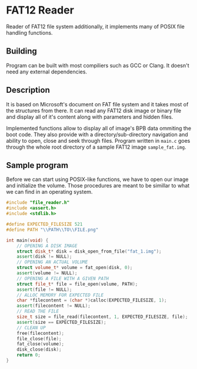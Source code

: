 # FAT12 Reader
Reader of FAT12 file system additionally, it implements many of POSIX file handling functions.
## Building
Program can be built with most compiliers such as GCC or Clang. It doesn't need any external dependencies.
## Description
It is based on Microsoft's document on FAT file system and it takes most of the structures from there. It can read any FAT12 disk image or binary file and display all of it's content along with parameters and hidden files.

Implemented functions allow to display all of image's BPB data ommiting the boot code. They also provide with a directory/sub-directory navigation and ability to open, close and seek through files. Program written in `main.c` goes through the whole root directory of a sample FAT12 image `sample_fat.img`.

## Sample program
Before we can start using POSIX-like functions, we have to open our image and initialize the volume. Those procedures are meant to be simillar to what we can find in an operating system.
```cpp
#include "file_reader.h"
#include <assert.h>
#include <stdlib.h>

#define EXPECTED_FILESIZE 521
#define PATH "\\PATH\\TO\\FILE.png"

int main(void) {
    // OPENING A DISK IMAGE
    struct disk_t* disk = disk_open_from_file("fat_1.img");
    assert(disk != NULL);
    // OPENING AN ACTUAL VOLUME
    struct volume_t* volume = fat_open(disk, 0);
    assert(volume != NULL);
    // OPENING A FILE WITH A GIVEN PATH
    struct file_t* file = file_open(volume, PATH);
    assert(file != NULL);
    // ALLOC MEMORY FOR EXPECTED FILE
    char *filecontent = (char *)calloc(EXPECTED_FILESIZE, 1);
    assert(filecontent != NULL);
    // READ THE FILE
    size_t size = file_read(filecontent, 1, EXPECTED_FILESIZE, file);
    assert(size == EXPECTED_FILESIZE);
    // CLEAN UP
    free(filecontent);
    file_close(file);
    fat_close(volume);
    disk_close(disk);
    return 0;
}
```
